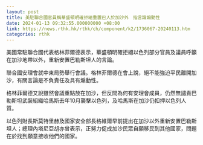 ```yaml
---
layout: post
title: 美駐聯合國官員稱華盛頓明確拒絕重置巴人於加沙外　指言論煽動性
date: 2024-01-13 09:32:55.000000000 +08:00
link: https://news.rthk.hk/rthk/ch/component/k2/1736067-20240113.htm
categories: rthk
---
```


美國常駐聯合國代表格林菲爾德表示，華盛頓明確拒絕以色列部分官員及議員呼籲在加沙地帶以外，重新安置巴勒斯坦人的言論。

聯合國安理會就中東局勢舉行會議。格林菲爾德在會上說，絕不能強迫平民離開加沙，有關言論是不負責任及具有煽動性。

格林菲爾德又說雖然會議重點放在加沙，但反問為何有安理會成員，仍然無譴責巴勒斯坦武裝組織哈馬斯去年10月襲擊以色列，及哈馬斯在加沙仍扣押以色列人質。

以色列財長斯莫特里赫及國家安全部長格維爾早前提出在加沙以外重新安置巴勒斯坦人；總理內塔尼亞胡亦曾表示，正努力促成加沙民眾自願移民到其他國家，問題在於找到願意接收他們的國家。
